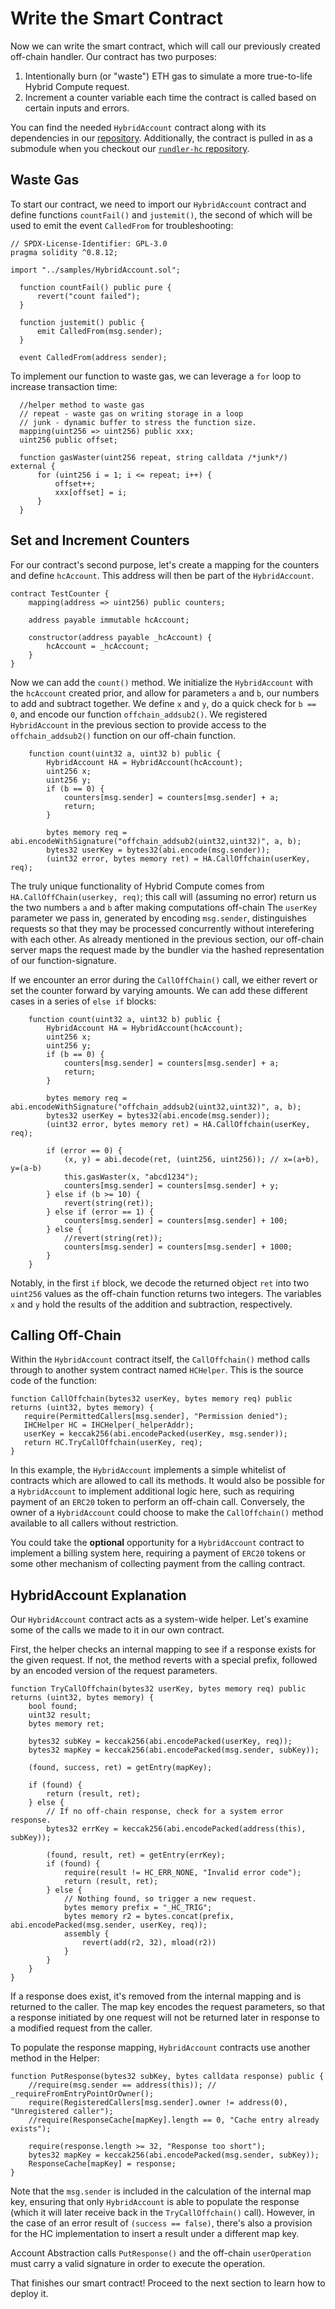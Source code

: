 # Write the Smart Contract

Now we can write the smart contract, which will call our previously created off-chain handler. Our contract has two purposes:

1. Intentionally burn (or "waste") ETH gas to simulate a more true-to-life Hybrid Compute request.
2. Increment a counter variable each time the contract is called based on certain inputs and errors.

You can find the needed `HybridAccount` contract along with its dependencies in our [repository](https://github.com/bobanetwork/account-abstraction-hc/contracts/samples/HybridAccount.sol). Additionally, the contract is pulled in as a submodule when you checkout our [`rundler-hc` repository](https://github.com/bobanetwork/rundler-hc/crates/types/contracts/lib/account-abstraction/).

## Waste Gas

To start our contract, we need to import our `HybridAccount` contract and define functions `countFail()` and `justemit()`, the second of which will be used to emit the event `CalledFrom` for troubleshooting:

```solidity
// SPDX-License-Identifier: GPL-3.0
pragma solidity ^0.8.12;

import "../samples/HybridAccount.sol";

  function countFail() public pure {
      revert("count failed");
  }

  function justemit() public {
      emit CalledFrom(msg.sender);
  }

  event CalledFrom(address sender);
```

To implement our function to waste gas, we can leverage a `for` loop to increase transaction time:

```solidity
  //helper method to waste gas
  // repeat - waste gas on writing storage in a loop
  // junk - dynamic buffer to stress the function size.
  mapping(uint256 => uint256) public xxx;
  uint256 public offset;

  function gasWaster(uint256 repeat, string calldata /*junk*/) external {
      for (uint256 i = 1; i <= repeat; i++) {
          offset++;
          xxx[offset] = i;
      }
  }
```

## Set and Increment Counters

For our contract's second purpose, let's create a mapping for the counters and define `hcAccount`. This address will then be part of the `HybridAccount`.

```solidity
contract TestCounter {
    mapping(address => uint256) public counters;

    address payable immutable hcAccount;

    constructor(address payable _hcAccount) {
        hcAccount = _hcAccount;
    }
}
```

Now we can add the `count()` method. We initialize the `HybridAccount` with the `hcAccount` created prior, and allow for parameters `a` and `b`, our numbers to add and subtract together. We define `x` and `y`, do a quick check for `b == 0`, and encode our function `offchain_addsub2()`. We registered `HybridAccount` in the previous section to provide access to the `offchain_addsub2()` function on our off-chain function.

```solidity
    function count(uint32 a, uint32 b) public {
        HybridAccount HA = HybridAccount(hcAccount);
        uint256 x;
        uint256 y;
        if (b == 0) {
            counters[msg.sender] = counters[msg.sender] + a;
            return;
        }

        bytes memory req = abi.encodeWithSignature("offchain_addsub2(uint32,uint32)", a, b);
        bytes32 userKey = bytes32(abi.encode(msg.sender));
        (uint32 error, bytes memory ret) = HA.CallOffchain(userKey, req);
```        

The truly unique functionality of Hybrid Compute comes from `HA.CallOffChain(userkey, req)`; this call will (assuming no error) return us the two numbers `a` and `b` after making computations off-chain The `userKey` parameter we pass in, generated by encoding `msg.sender`, distinguishes requests so that they may be processed concurrently without interefering with each other. As already mentioned in the previous section, our off-chain server maps the request made by the bundler via the hashed representation of our function-signature.

If we encounter an error during the `CallOffChain()` call, we either revert or set the counter forward by varying amounts. We can add these different cases in a series of `else if` blocks:

```solidity
    function count(uint32 a, uint32 b) public {
        HybridAccount HA = HybridAccount(hcAccount);
        uint256 x;
        uint256 y;
        if (b == 0) {
            counters[msg.sender] = counters[msg.sender] + a;
            return;
        }

        bytes memory req = abi.encodeWithSignature("offchain_addsub2(uint32,uint32)", a, b);
        bytes32 userKey = bytes32(abi.encode(msg.sender));
        (uint32 error, bytes memory ret) = HA.CallOffchain(userKey, req);

        if (error == 0) {
            (x, y) = abi.decode(ret, (uint256, uint256)); // x=(a+b), y=(a-b)
            this.gasWaster(x, "abcd1234");
            counters[msg.sender] = counters[msg.sender] + y;
        } else if (b >= 10) {
            revert(string(ret));
        } else if (error == 1) {
            counters[msg.sender] = counters[msg.sender] + 100;
        } else {
            //revert(string(ret));
            counters[msg.sender] = counters[msg.sender] + 1000;
        }
    }
```

Notably, in the first `if` block, we decode the returned object `ret` into two `uint256` values as the off-chain function returns two integers. The variables `x` and `y` hold the results of the addition and subtraction, respectively.

## Calling Off-Chain

Within the `HybridAccount` contract itself, the `CallOffchain()` method calls through to another system contract named `HCHelper`. This is the source code of the function:

``` solidity
function CallOffchain(bytes32 userKey, bytes memory req) public returns (uint32, bytes memory) {
   require(PermittedCallers[msg.sender], "Permission denied");
   IHCHelper HC = IHCHelper(_helperAddr);
   userKey = keccak256(abi.encodePacked(userKey, msg.sender));
   return HC.TryCallOffchain(userKey, req);
}
```

In this example, the `HybridAccount` implements a simple whitelist of contracts which are allowed to call its methods. It would also be possible for a `HybridAccount` to implement additional logic here, such as requiring payment of an `ERC20` token to perform an off-chain call. Conversely, the owner of a `HybridAccount` could choose to make the `CallOffchain()` method available to all callers without restriction.

You could take the **optional** opportunity for a `HybridAccount` contract to implement a billing system here, requiring a payment of `ERC20` tokens or some other mechanism of collecting payment from the calling contract.

## HybridAccount Explanation

Our `HybridAccount` contract acts as a system-wide helper. Let's examine some of the calls we made to it in our own contract.

First, the helper checks an internal mapping to see if a response exists for the given request. If not, the method reverts with a special prefix, followed by an encoded version of the request parameters. 

```solidity
function TryCallOffchain(bytes32 userKey, bytes memory req) public returns (uint32, bytes memory) {
    bool found;
    uint32 result;
    bytes memory ret;

    bytes32 subKey = keccak256(abi.encodePacked(userKey, req));
    bytes32 mapKey = keccak256(abi.encodePacked(msg.sender, subKey));

    (found, success, ret) = getEntry(mapKey);

    if (found) {
        return (result, ret);
    } else {
        // If no off-chain response, check for a system error response.
        bytes32 errKey = keccak256(abi.encodePacked(address(this), subKey));

        (found, result, ret) = getEntry(errKey);
        if (found) {
            require(result != HC_ERR_NONE, "Invalid error code");
            return (result, ret);
        } else {
            // Nothing found, so trigger a new request.
            bytes memory prefix = "_HC_TRIG";
            bytes memory r2 = bytes.concat(prefix, abi.encodePacked(msg.sender, userKey, req));
            assembly {
                revert(add(r2, 32), mload(r2))
            }
        }
    }
}
```

If a response does exist, it's removed from the internal mapping and is returned to the caller. The map key encodes the request parameters, so that a response initiated by one request will not be returned later in response to a modified request from the caller.

To populate the response mapping, `HybridAccount` contracts use another method in the Helper:

```solidity
function PutResponse(bytes32 subKey, bytes calldata response) public {
    //require(msg.sender == address(this)); // _requireFromEntryPointOrOwner();
    require(RegisteredCallers[msg.sender].owner != address(0), "Unregistered caller");
    //require(ResponseCache[mapKey].length == 0, "Cache entry already exists");

    require(response.length >= 32, "Response too short");
    bytes32 mapKey = keccak256(abi.encodePacked(msg.sender, subKey));
    ResponseCache[mapKey] = response;
}
```

Note that the `msg.sender` is included in the calculation of the internal map key, ensuring that only `HybridAccount` is able to populate the response (which it will later receive back in the `TryCallOffchain()` call). However, in the case of an error result of `(success == false)`, there's also a provision for the HC implementation to insert a result under a different map key.

Account Abstraction calls `PutResponse()` and the off-chain `userOperation` must carry a valid signature in order to execute the operation.

That finishes our smart contract! Proceed to the next section to learn how to deploy it.
